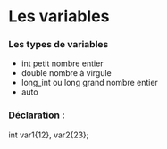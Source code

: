 # Les variables

### Les types de variables

* int      petit nombre entier
* double   nombre à virgule
* long_int ou long    grand nombre entier
* auto

### Déclaration :
int var1{12}, var2{23};
